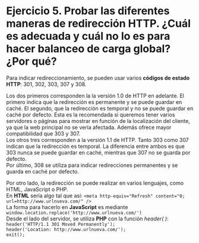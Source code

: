 # Ejercicio 5. Probar las diferentes maneras de redirección HTTP. ¿Cuál es adecuada y cuál no lo es para hacer balanceo de carga global? ¿Por qué?
Para indicar redireccionamiento, se pueden usar varios **códigos de estado HTTP**: 301, 302, 303, 307 y 308.  
  
Los dos primeros corresponden la la versión 1.0 de HTTP en adelante. El primero indica que la redirección es permanente y se puede guardar en caché. El segundo, que la redirección es temporal y no se puede guardar en caché por defecto. Esta es la recomendada si queremos tener varios servidores o páginas para mostrar en función de la localización del cliente, ya que la web principal no se vería afectada. Además ofrece mayor compatibilidad que 303 y 307.  
Los otros tres corresponden a la versión 1.1 de HTTP. Tanto 303 como 307 indican que la redirección es temporal. La diferencia entre ambos es que 303 nunca se puede guardar en caché, mientras que 307 no se guarda por defecto.  
Por último, 308 se utiliza para indicar redirecciones permanentes y se guarda en caché por defecto.  

Por otro lado, la redirección se puede realizar en varios lenguajes, como HTML, JavaScript o PHP.  
En **HTML** sería algo tal que así: `<meta http-equiv="Refresh" content="0; url=http://www.urlnueva.com/" />`  
La forma para hacerlo en **JavaScript** es mediante `window.location.replace('http://www.urlnueva.com/')`  
Desde el lado del servidor, se utiliza **PHP** con la función *header( )*:  
`header('HTTP/1.1 301 Moved Permanently');`  
`header('Location: http://www.urlnueva.com/');`  
`exit();`